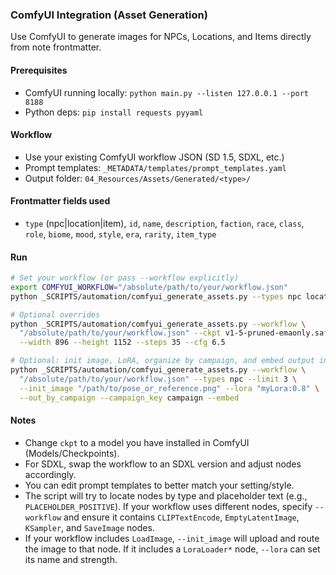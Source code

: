 ### ComfyUI Integration (Asset Generation)

Use ComfyUI to generate images for NPCs, Locations, and Items directly from note frontmatter.

#### Prerequisites
- ComfyUI running locally: `python main.py --listen 127.0.0.1 --port 8188`
- Python deps: `pip install requests pyyaml`

#### Workflow
- Use your existing ComfyUI workflow JSON (SD 1.5, SDXL, etc.)
- Prompt templates: `_METADATA/templates/prompt_templates.yaml`
- Output folder: `04_Resources/Assets/Generated/<type>/`

#### Frontmatter fields used
- `type` (npc|location|item), `id`, `name`, `description`, `faction`, `race`, `class`, `role`, `biome`, `mood`, `style`, `era`, `rarity`, `item_type`

#### Run
```bash
# Set your workflow (or pass --workflow explicitly)
export COMFYUI_WORKFLOW="/absolute/path/to/your/workflow.json"
python _SCRIPTS/automation/comfyui_generate_assets.py --types npc location item --limit 5

# Optional overrides
python _SCRIPTS/automation/comfyui_generate_assets.py --workflow \
  "/absolute/path/to/your/workflow.json" --ckpt v1-5-pruned-emaonly.safetensors \
  --width 896 --height 1152 --steps 35 --cfg 6.5

# Optional: init image, LoRA, organize by campaign, and embed output in source note
python _SCRIPTS/automation/comfyui_generate_assets.py --workflow \
  "/absolute/path/to/your/workflow.json" --types npc --limit 3 \
  --init_image "/path/to/pose_or_reference.png" --lora "myLora:0.8" \
  --out_by_campaign --campaign_key campaign --embed
```

#### Notes
- Change `ckpt` to a model you have installed in ComfyUI (Models/Checkpoints).
- For SDXL, swap the workflow to an SDXL version and adjust nodes accordingly.
- You can edit prompt templates to better match your setting/style.
 - The script will try to locate nodes by type and placeholder text (e.g., `PLACEHOLDER_POSITIVE`). If your workflow uses different nodes, specify `--workflow` and ensure it contains `CLIPTextEncode`, `EmptyLatentImage`, `KSampler`, and `SaveImage` nodes.
 - If your workflow includes `LoadImage`, `--init_image` will upload and route the image to that node. If it includes a `LoraLoader*` node, `--lora` can set its name and strength.

